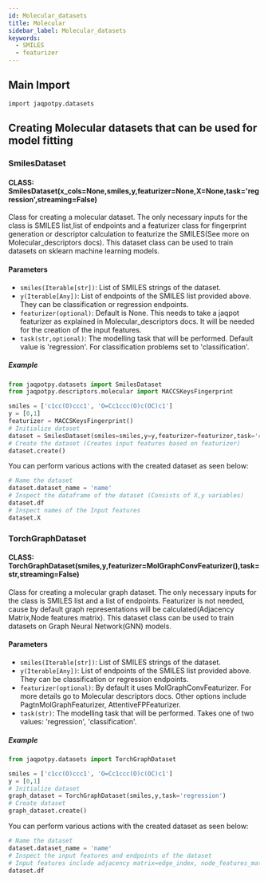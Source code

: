```yaml
---
id: Molecular_datasets
title: Molecular
sidebar_label: Molecular_datasets
keywords:
  - SMILES
  - featurizer
---
```


## Main Import

`import jaqpotpy.datasets`

## Creating Molecular datasets that can be used for model fitting

### SmilesDataset
#### CLASS: SmilesDataset(x_cols=None,smiles,y,featurizer=None,X=None,task='regression',streaming=False)

Class for creating a molecular dataset. The only necessary inputs for the class is SMILES list,list of endpoints and a featurizer class for fingerprint generation or descriptor calculation to featurize the SMILES(See more on Molecular_descriptors docs). This dataset class can be used to train datasets on sklearn machine learning models.

#### Parameters

* `smiles(Iterable[str])`: List of SMILES strings of the dataset.
* `y(Iterable[Any])`: List of endpoints of the SMILES list provided above. They can be classification or regression endpoints.
* `featurizer(optional)`: Default is None. This needs to take a jaqpot featurizer as explained in Molecular_descriptors docs. It will be needed for the creation of the input features.
* `task(str,optional)`: The modelling task that will be performed. Default value is 'regression'. For classification problems set to 'classification'. 

##### Example

```python
from jaqpotpy.datasets import SmilesDataset
from jaqpotpy.descriptors.molecular import MACCSKeysFingerprint

smiles = ['c1cc(O)ccc1', 'O=Cc1ccc(O)c(OC)c1']
y = [0,1]
featurizer = MACCSKeysFingerprint()
# Initialize dataset
dataset = SmilesDataset(smiles=smiles,y=y,featurizer=featurizer,task='classification')
# Create the dataset (Creates input features based on featurizer)
dataset.create()
```
You can perform various actions with the created dataset as seen below:
```python
# Name the dataset
dataset.dataset_name = 'name'
# Inspect the dataframe of the dataset (Consists of X,y variables)
dataset.df
# Inspect names of the Input features
dataset.X
```

### TorchGraphDataset
#### CLASS: TorchGraphDataset(smiles,y,featurizer=MolGraphConvFeaturizer(),task=str,streaming=False)

Class for creating a molecular graph dataset. The only necessary inputs for the class is SMILES list and a list of endpoints. Featurizer is not needed, cause by default graph representations will be calculated(Adjacency Matrix,Node features matrix). This dataset class can be used to train datasets on Graph Neural Network(GNN) models. 

#### Parameters

* `smiles(Iterable[str])`: List of SMILES strings of the dataset.
* `y(Iterable[Any])`: List of endpoints of the SMILES list provided above. They can be classification or regression endpoints.
* `featurizer(optional)`: By default it uses MolGraphConvFeaturizer. For more details go to Molecular descriptors docs. Other options include PagtnMolGraphFeaturizer, AttentiveFPFeaturizer.
* `task(str)`: The modelling task that will be performed. Takes one of two values: 'regression', 'classification'.

##### Example

```python
from jaqpotpy.datasets import TorchGraphDataset

smiles = ['c1cc(O)ccc1', 'O=Cc1ccc(O)c(OC)c1']
y = [0,1]
# Initialize dataset
graph_dataset = TorchGraphDataset(smiles,y,task='regression')
# Create dataset
graph_dataset.create()
```

You can perform various actions with the created dataset as seen below:
```python
# Name the dataset
dataset.dataset_name = 'name'
# Inspect the input features and endpoints of the dataset 
# Input features include adjacency matrix=edge_index, node_features_matrix=x and number of nodes
dataset.df
```